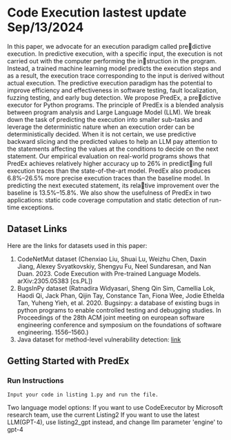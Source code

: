 # Code Execution lastest update Sep/13/2024
In this paper, we advocate for an execution paradigm called predictive execution. In predictive execution, with a specific input, the execution is not carried out with the computer performing the instruction in the program. Instead, a trained machine learning model predicts the execution steps and as a result, the execution trace corresponding to the input is derived without actual execution.
The predictive execution paradigm has the potential to improve efficiency and effectiveness in software testing, fault localization, fuzzing testing, and early bug detection. We propose PredEx, a predictive executor for Python programs. The principle of PredEx is
a blended analysis between program analysis and Large Language Model (LLM). We break down the task of predicting the execution into smaller sub-tasks and leverage the deterministic nature when an execution order can be deterministically decided. When it is not certain, we use predictive backward slicing and the predicted
values to help an LLM pay attention to the statements affecting the values at the conditions to decide on the next statement. Our empirical evaluation on real-world programs shows that PredEx achieves relatively higher accuracy up to 26% in predicting full execution traces than the state-of-the-art model. PredEx
also produces 6.8%–26.5% more precise execution traces than the baseline model. In predicting the next executed statement, its relative improvement over the baseline is 13.5%–15.8%. We also show the usefulness of PredEx in two applications: static code coverage computation and static detection of run-time exceptions.

## Dataset Links
Here are the links for datasets used in this paper:
  1. CodeNetMut dataset (Chenxiao Liu, Shuai Lu, Weizhu Chen, Daxin Jiang, Alexey Svyatkovskiy, Shengyu Fu, Neel Sundaresan, and Nan Duan. 2023. Code Execution with Pre-trained Language Models. arXiv:2305.05383 [cs.PL])
  2. BugsInPy dataset (Ratnadira Widyasari, Sheng Qin Sim, Camellia Lok, Haodi Qi, Jack Phan, Qijin Tay, Constance Tan, Fiona Wee, Jodie Ethelda Tan, Yuheng Yieh, et al. 2020. Bugsinpy: a database of existing bugs in python programs to enable controlled testing and debugging studies. In Proceedings of the 28th ACM joint meeting on
european software engineering conference and symposium on the foundations of software engineering. 1556–1560.)
  3. Java dataset for method-level vulnerability detection: [link](https://drive.google.com/drive/folders/1LVlQJz4sXkByJS9FUW61ecSv_jWI75E_?usp=sharing)

## Getting Started with PredEx
### Run Instructions
  
```
Input your code in listing 1.py and run the file. 
```
Two language model options:
If you want to use CodeExecutor by Microsoft research team, use the current Listing2
If you want to use the latest LLM(GPT-4), use listing2_gpt instead, and change llm parameter 'engine' to gpt-4
